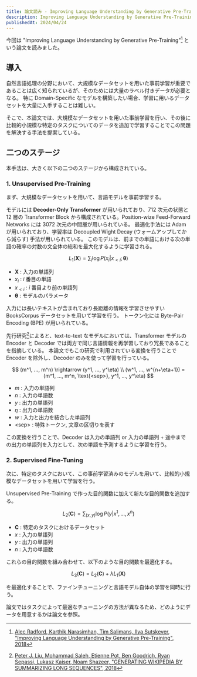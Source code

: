 ```yaml
---
title: 論文読み - Improving Language Understanding by Generative Pre-Training
description: Improving Language Understanding by Generative Pre-Training という論文を読みました。
publishedAt: 2024/04/24
---
```


今回は "Improving Language Understanding by Generative Pre-Training"[^1] という論文を読みました。

[^1]: [Alec Radford, Karthik Narasimhan, Tim Salimans, Ilya Sutskever, "Improving Language Understanding by Generative Pre-Training", 2018](https://cdn.openai.com/research-covers/language-unsupervised/language_understanding_paper.pdf)

## 導入

自然言語処理の分野において、大規模なデータセットを用いた事前学習が重要であることは広く知られているが、そのためには大量のラベル付きデータが必要となる。
特に Domain-Specific なモデルを構築したい場合、学習に用いるデータセットを大量に入手することは難しい。

そこで、本論文では、大規模なデータセットを用いた事前学習を行い、その後に比較的小規模な特定のタスクについてのデータを追加で学習することでこの問題を解決する手法を提案している。

## 二つのステージ

本手法は、大きく以下の二つのステージから構成されている。

### 1. Unsupervised Pre-Training

まず、大規模なデータセットを用いて、言語モデルを事前学習する。

モデルには **Decoder-Only Transformer** が用いられており、712 次元の状態と 12 層の Transformer Block から構成されている。Position-wize Feed-Forward Networks には 3072 次元の中間層が用いられている。
最適化手法には Adam が用いられており、学習率は Decoupled Wight Decay (ウォームアップしてから減らす) 手法が用いられている。
このモデルは、前までの単語における次の単語の確率の対数の文全体の総和を最大化するように学習される。

$$
L_1(\boldsymbol{X}) = \sum_{i} \log P(x_i | x_{<i}; \boldsymbol{\theta})
$$

- $\boldsymbol{X}$ : 入力の単語列
- $x_i$ : $i$ 番目の単語
- $x_{<i}$ : $i$ 番目より前の単語列
- $\boldsymbol{\theta}$ : モデルのパラメータ

入力には長いテキストが含まれており長距離の情報を学習させやすい BooksCorpus データセットを用いて学習を行う。
トークン化には Byte-Pair Encoding (BPE) が用いられている。

先行研究[^2]によると、text-to-text なモデルにおいては、Transformer モデルの Encoder と Decoder では両方で同じ言語情報を再学習しており冗長であることを指摘している。
本論文でもこの研究で利用されている変換を行うことで Encoder を除外し、Decoder のみを使って学習を行っている。

[^2]: [Peter J. Liu, Mohammad Saleh, Etienne Pot, Ben Goodrich, Ryan Sepassi, Lukasz Kaiser, Noam Shazeer, "GENERATING WIKIPEDIA BY SUMMARIZING LONG SEQUENCES", 2018](https://arxiv.org/pdf/1801.10198.pdf)

$$
(m^1, ..., m^n) \rightarrow (y^1, ..., y^\eta) \\
(w^1, ..., w^{n+\eta+1}) = (m^1, ..., m^n, \text{<sep>}, y^1, ..., y^\eta)
$$

- $m$ : 入力の単語列
- $n$ : 入力の単語数
- $y$ : 出力の単語列
- $\eta$ : 出力の単語数
- $w$ : 入力と出力を結合した単語列
- $\text{<sep>}$ : 特殊トークン, 文章の区切りを表す

この変換を行うことで、Decoder は入力の単語列 or 入力の単語列 + 途中までの出力の単語列を入力として、次の単語を予測するように学習を行う。

### 2. Supervised Fine-Tuning

次に、特定のタスクにおいて、この事前学習済みのモデルを用いて、比較的小規模なデータセットを用いて学習を行う。

Unsupervised Pre-Training で作った目的関数に加えて新たな目的関数を追加する。

$$
L_2(\boldsymbol{C}) = \sum_{(x, y)} \log P(y | x^1, ..., x^n)
$$

- $\boldsymbol{C}$ : 特定のタスクにおけるデータセット
- $x$ : 入力の単語列
- $y$ : 出力の単語列
- $n$ : 入力の単語数

これらの目的関数を組み合わせて、以下のような目的関数を最適化する。

$$
L_3(\boldsymbol{C}) = L_2(\boldsymbol{C}) + \lambda L_1(\boldsymbol{X})
$$

を最適化することで、ファインチューニングと言語モデル自体の学習を同時に行う。

論文ではタスクによって最適なチューニングの方法が異なるため、どのようにデータを用意するかは論文を参照。

